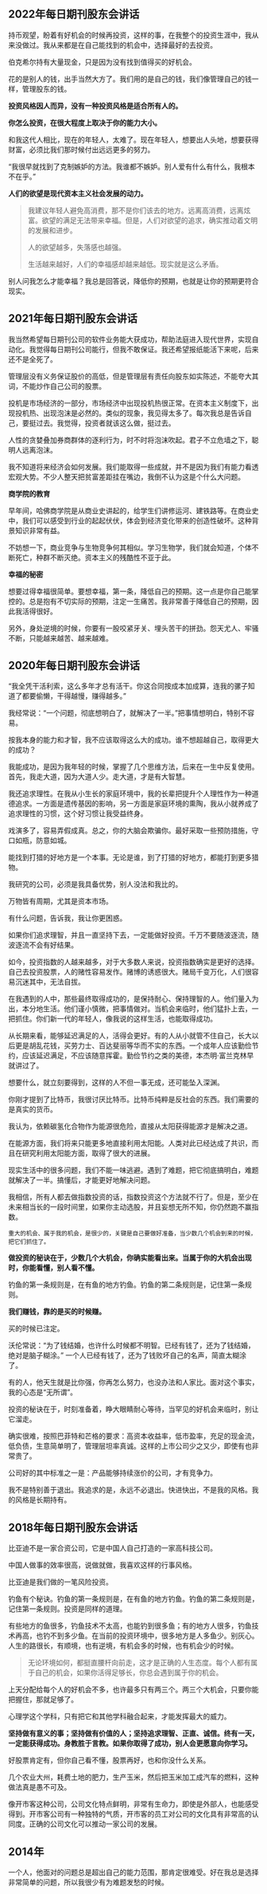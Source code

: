 ## 2022年每日期刊股东会讲话

持币观望，盼着有好机会的时候再投资，这样的事，在我整个的投资生涯中，我从来没做过。我从来都是在自己能找到的机会中，选择最好的去投资。

伯克希尔持有大量现金，只是因为没有找到值得买的好机会。

花的是别人的钱，出手当然大方了。我们用的是自己的钱，我们像管理自己的钱一样，管理股东的钱。

**投资风格因人而异，没有一种投资风格是适合所有人的。**

**你怎么投资，在很大程度上取决于你的能力大小。**

和我这代人相比，现在的年轻人，太难了。现在年轻人，想要出人头地，想要获得财富，必须比我们那时候付出远远更多的努力。

“我很早就找到了克制嫉妒的方法。我谁都不嫉妒。别人爱有什么有什么，我根本不在乎。”

**人们的欲望是现代资本主义社会发展的动力。**

> 我建议年轻人避免高消费，那不是你们该去的地方。远离高消费，远离炫富。欲望的满足无法带来幸福。但是，人们对欲望的追求，确实推动着文明的发展和进步。
>
> 人的欲望越多，失落感也越强。
>
> 生活越来越好，人们的幸福感却越来越低。现实就是这么矛盾。

别人问我怎么才能幸福？我总是回答说，降低你的预期，也就是让你的预期更符合现实。



## 2021年每日期刊股东会讲话

我当然希望每日期刊公司的软件业务能大获成功，帮助法庭进入现代世界，实现自动化。我觉得每日期刊公司能行，但我不敢保证。我还希望报纸能活下来呢，后来还不是全死了。

管理层没有义务保证股价的高低，但是管理层有责任向股东如实陈述，不能夸大其词，不能炒作自己公司的股票。

投机是市场经济的一部分，市场经济中出现投机热很正常。在资本主义制度下，出现投机热、出现泡沫是必然的。类似的现象，我见得太多了。每次我总是告诉自己，要挺过去。我觉得，投资者就该这么做，挺过去。

人性的贪婪叠加券商群体的逐利行为，时不时将泡沫吹起。君子不立危墙之下，聪明人远离泡沫。

我不知道将来经济会如何发展。我们能取得一些成就，并不是因为我们有能力看透宏观大势。不少人整天把贫富差距挂在嘴边，我倒不认为这是个什么大问题。

**商学院的教育**

早年间，哈佛商学院是从商业史讲起的，给学生们讲修运河、建铁路等。在商业史中，我们可以感受到行业的起起伏伏，体会到经济变化带来的创造性破坏。这种背景知识非常有益。

不妨想一下，商业竞争与生物竞争何其相似。学习生物学，我们就会知道，个体不断死亡，种群不断灭绝。资本主义的残酷性不亚于此。

**幸福的秘密**

想要过得幸福很简单。要想幸福，第一条，降低自己的预期。这一点是你自己能掌控的。总是抱有不切实际的预期，注定一生痛苦。我非常善于降低自己的预期，因此我活得很好。

另外，身处逆境的时候，你要有一股咬紧牙关、埋头苦干的拼劲。怨天尤人、牢骚不断，只能越来越苦、越来越难。

## 2020年每日期刊股东会讲话

“我全凭干活利索，这么多年才总有活干。你这合同按成本加成算，连我的骡子知道了都要偷懒，干得越慢，赚得越多。”

我经常说：“一个问题，彻底想明白了，就解决了一半。”把事情想明白，特别不容易。

按我本身的能力和才智，我不应该取得这么大的成功。谁不想超越自己，取得更大的成功？

我能成功，是因为我年轻的时候，掌握了几个思维方法，后来在一生中反复使用。首先，我走大道，因为大道人少。走大道，才是有大智慧。

我还追求理性。在我从小生长的家庭环境中，我的长辈把提升个人理性作为一种道德追求。一方面是遗传基因的影响，另一方面是家庭环境的熏陶，我从小就养成了追求理性的习惯，这个好习惯让我受益终身。

戏演多了，容易弄假成真。总之，你的大脑会欺骗你。最好采取一些预防措施，守口如瓶，防意如城。

能找到打猎的好地方是一个本事。无论是谁，到了打猎的好地方，都能打到更多猎物。

我研究的公司，必须是我具备优势，别人没法和我比的。

万物皆有周期，尤其是资本市场。

有什么问题，告诉我，我让你更困惑。

如果你们追求理智，并且一直坚持下去，一定能做好投资。千万不要随波逐流，随波逐流不会有好结果。

如今，投资指数的人越来越多，对于大多数人来说，投资指数确实是更好的选择。自己去投资股票，人的赌性容易发作。赌博的诱惑很大。赌局千变万化，人们很容易沉迷其中，无法自拔。

在我遇到的人中，那些最终取得成功的，是保持耐心、保持理智的人。他们量入为出，本分地生活。他们谨小慎微，把事情做对。当机会来临时，他们猛扑上去，一把抓住。你们新一代的年轻人，像我说的这样生活，也能取得成功。

从长期来看，能够延迟满足的人，活得会更好。有的人从小就管不住自己，长大以后更是胡乱花钱，买劳力士、百达斐丽等华而不实的东西。一个成年人应该勤俭节约，应该延迟满足，不应该随意挥霍。勤俭节约之类的美德，本杰明·富兰克林早就讲过了。

想要什么，就立刻要得到，这样的人不但一事无成，还可能坠入深渊。

你刚才提到了比特币，我很讨厌比特币。比特币纯粹是反社会的东西。我们需要的是真实的货币。

我认为，依赖碳氢化合物作为能源很危险，直接从太阳获得能源才是解决之道。

在能源方面，我们将来只能更多地直接利用太阳能。人类对此已经达成了共识，而且在研究利用太阳能方面，取得了很大的进展。

现实生活中的很多问题，我们不能一味逃避。遇到了难题，把它彻底搞明白，难题就解决了一半。搞懂后，才能更好地解决问题。

我相信，所有人都去做指数投资的话，指数投资这个方法就不行了。但是，至少在未来相当长的一段时间里，如果你主动选股，并且妄想无所不知，你仍然跑不赢指数。

```
重大的机会、属于我的机会，是很少的，关键是自己要做好准备，当少数几个机会到来的时候，把它们抓住了。

```

**做投资的秘诀在于，少数几个大机会，你确实能看出来。当属于你的大机会出现时，你能看懂，别人看不懂。**

钓鱼的第一条规则是，在有鱼的地方钓鱼。钓鱼的第二条规则是，记住第一条规则。

**我们赚钱，靠的是买的时候赚。**

买的时候已注定。

沃伦常说：“为了钱结婚，也许什么时候都不明智。已经有钱了，还为了钱结婚，绝对是脑子糊涂。” 一个人已经有钱了，还为了钱败坏自己的名声，简直太糊涂了。

有的人，他天生就是比你强，你再怎么努力，也没办法和人家比。面对这个事实，我的心态是“无所谓”。

投资的秘诀在于，时刻准备着，睁大眼睛耐心等待，当罕见的好机会来临时，别让它溜走。

确实很难，按照巴菲特和芒格的要求：高资本收益率，低市盈率，充足的现金流，低负债，生意简单明了，管理层坦率真诚。这样的上市公司少之又少，即使有也非常贵了。

公司好的其中标准之一是：产品能够持续涨价的公司，才有竞争力。

我不是特别善于退出。我追求的是，永远不必退出。快进快出，不是我的风格。我的风格是长期持有。



## 2018年每日期刊股东会讲话

比亚迪不是一家合资公司，它是中国人自己打造的一家高科技公司。

中国人做事的效率很高，说做就做，我喜欢这样的行事风格。

比亚迪是我们做的一笔风险投资。

钓鱼有个秘诀。钓鱼的第一条规则是，在有鱼的地方钓鱼。钓鱼的第二条规则是，记住第一条规则。投资是同样的道理。

有些地方的鱼很多，钓鱼技术不太高，也能钓到很多鱼；有的地方人很多，钓鱼技术再高，也钓不到多少鱼。在当前的投资环境中，很多地方是人多鱼少。别灰心。人生的路很长，有顺境，也有逆境，有机会多的时候，也有机会少的时候。

> 无论环境如何，都挺直腰杆向前走，这才是正确的人生态度。每个人都有属于自己的机会，如果你活得足够长，你总会遇到属于你的机会。

上天分配给每个人的好机会不多，也许最多只有两三个。两三个大机会，只要你能把握住，那就足够了。

心理学这个学科，只有把它和其他学科融合起来，才能发挥最大的威力。

**坚持做有意义的事；坚持做有价值的人；坚持追求理智、正直、诚信。终有一天，一定能获得成功。身教胜于言教。如果你取得了成功，别人会更愿意向你学习。**

好股票肯定有，但你自己看不懂，股票再好，也和你没什么关系。

几个农业大州，耗费土地的肥力，生产玉米，然后把玉米加工成汽车的燃料，这种做法真是愚不可及。

像开市客这种公司，公司文化特点鲜明，非常有生命力，即使是外部人，也能感受得到。开市客公司有一种独特的气质，开市客的员工对公司的文化具有非常高的认同度。正确的公司文化可以推动一家公司的发展。



## 2014年

一个人，他面对的问题总是超出自己的能力范围，那肯定很难受。好在我总是选择非常简单的问题，所以我很少有为难题发愁的时候。


